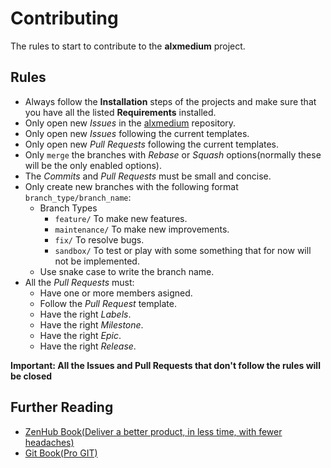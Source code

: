 # Contributing

The rules to start to contribute to the **alxmedium** project.

## Rules

- Always follow the **Installation** steps of the projects and make sure that you have all the listed **Requirements** installed.
- Only open new _Issues_ in the [alxmedium](https://github.com/alxmedium/alxmedium) repository.
- Only open new _Issues_ following the current templates.
- Only open new _Pull Requests_ following the current templates.
- Only `merge` the branches with _Rebase_ or _Squash_ options(normally these will be the only enabled options).
- The _Commits_ and _Pull Requests_ must be small and concise.
- Only create new branches with the following format `branch_type/branch_name`:
  - Branch Types
    - `feature/` To make new features.
    - `maintenance/` To make new improvements.
    - `fix/` To resolve bugs.
    - `sandbox/` To test or play with some something that for now will not be implemented.
  - Use snake case to write the branch name.
- All the _Pull Requests_ must:
  - Have one or more members asigned.
  - Follow the _Pull Request_ template.
  - Have the right _Labels_.
  - Have the right _Milestone_.
  - Have the right _Epic_.
  - Have the right _Release_.

**Important: All the Issues and Pull Requests that don't follow the rules will be closed**

## Further Reading

- [ZenHub Book(Deliver a better product, in less time, with fewer headaches)](https://www.zenhub.com/book/github-project-management)
- [Git Book(Pro GIT)](https://git-scm.com/book/en/v2)
